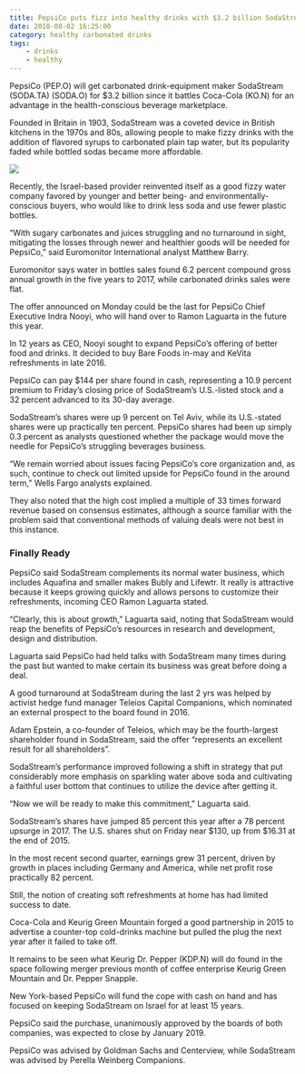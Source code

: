 ```yaml
---
title: PepsiCo puts fizz into healthy drinks with $3.2 billion SodaStream deal
date: 2018-08-02 16:25:00
category: healthy carbonated drinks
tags:
	- drinks
	- healthy
---
```


PepsiCo (PEP.O) will get carbonated drink-equipment maker SodaStream (SODA.TA) (SODA.O) for $3.2 billion since it battles Coca-Cola (KO.N) for an advantage in the health-conscious beverage marketplace.

Founded in Britain in 1903, SodaStream was a coveted device in British kitchens in the 1970s and 80s, allowing people to make fizzy drinks with the addition of flavored syrups to carbonated plain tap water, but its popularity faded while bottled sodas became more affordable.

![](/images/5.jpg)

Recently, the Israel-based provider reinvented itself as a good fizzy water company favored by younger and better being- and environmentally-conscious buyers, who would like to drink less soda and use fewer plastic bottles.

<!-- more -->

“With sugary carbonates and juices struggling and no turnaround in sight, mitigating the losses through newer and healthier goods will be needed for PepsiCo,” said Euromonitor International analyst Matthew Barry.

Euromonitor says water in bottles sales found 6.2 percent compound gross annual growth in the five years to 2017, while carbonated drinks sales were flat.

The offer announced on Monday could be the last for PepsiCo Chief Executive Indra Nooyi, who will hand over to Ramon Laguarta in the future this year.

In 12 years as CEO, Nooyi sought to expand PepsiCo’s offering of better food and drinks. It decided to buy Bare Foods in-may and KeVita refreshments in late 2016.

PepsiCo can pay $144 per share found in cash, representing a 10.9 percent premium to Friday’s closing price of SodaStream’s U.S.-listed stock and a 32 percent advanced to its 30-day average.

SodaStream’s shares were up 9 percent on Tel Aviv, while its U.S.-stated shares were up practically ten percent. PepsiCo shares had been up simply 0.3 percent as analysts questioned whether the package would move the needle for PepsiCo’s struggling beverages business.

“We remain worried about issues facing PepsiCo’s core organization and, as such, continue to check out limited upside for PepsiCo found in the around term,” Wells Fargo analysts explained.

They also noted that the high cost implied a multiple of 33 times forward revenue based on consensus estimates, although a source familiar with the problem said that conventional methods of valuing deals were not best in this instance.

### Finally Ready

PepsiCo said SodaStream complements its normal water business, which includes Aquafina and smaller makes Bubly and Lifewtr. It really is attractive because it keeps growing quickly and allows persons to customize their refreshments, incoming CEO Ramon Laguarta stated.

“Clearly, this is about growth,” Laguarta said, noting that SodaStream would reap the benefits of PepsiCo’s resources in research and development, design and distribution.

Laguarta said PepsiCo had held talks with SodaStream many times during the past but wanted to make certain its business was great before doing a deal.

A good turnaround at SodaStream during the last 2 yrs was helped by activist hedge fund manager Teleios Capital Companions, which nominated an external prospect to the board found in 2016.

Adam Epstein, a co-founder of Teleios, which may be the fourth-largest shareholder found in SodaStream, said the offer “represents an excellent result for all shareholders”.

SodaStream’s performance improved following a shift in strategy that put considerably more emphasis on sparkling water above soda and cultivating a faithful user bottom that continues to utilize the device after getting it.

“Now we will be ready to make this commitment,” Laguarta said.

SodaStream’s shares have jumped 85 percent this year after a 78 percent upsurge in 2017. The U.S. shares shut on Friday near $130, up from $16.31 at the end of 2015.

In the most recent second quarter, earnings grew 31 percent, driven by growth in places including Germany and America, while net profit rose practically 82 percent.

Still, the notion of creating soft refreshments at home has had limited success to date.

Coca-Cola and Keurig Green Mountain forged a good partnership in 2015 to advertise a counter-top cold-drinks machine but pulled the plug the next year after it failed to take off.

It remains to be seen what Keurig Dr. Pepper (KDP.N) will do found in the space following merger previous month of coffee enterprise Keurig Green Mountain and Dr. Pepper Snapple.

New York-based PepsiCo will fund the cope with cash on hand and has focused on keeping SodaStream on Israel for at least 15 years.

PepsiCo said the purchase, unanimously approved by the boards of both companies, was expected to close by January 2019.

PepsiCo was advised by Goldman Sachs and Centerview, while SodaStream was advised by Perella Weinberg Companions.
